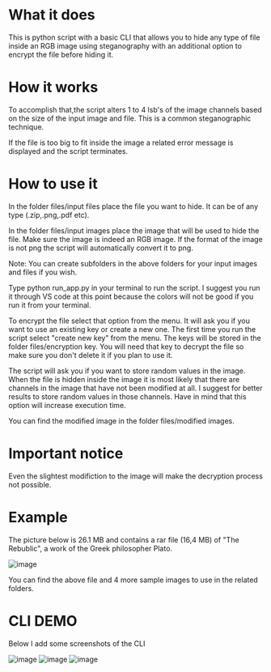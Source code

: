 # What it does
This is python script with a basic CLI that allows you to hide any type of file inside an RGB image using steganography with an additional option to encrypt the file before hiding it. 

# How it works
To accomplish that,the script alters 1 to 4 lsb's of the image channels based on the size of the input image and file. This is a common steganographic technique. 

If the file is too big to fit inside the image a related error message is displayed and the script terminates.   

# How to use it 

In the folder files/input files place the file you want to hide. It can be of any type (.zip,.png,.pdf etc).

In the folder files/input images place the image that will be used to hide the file. Make sure the image is indeed an RGB image. If the format of the image is not png the script will automatically convert it to png. 

Note: You can create subfolders in the above folders for your input images and files if you wish. 

Type python run_app.py in your terminal to run the script. 
I suggest you run it through VS code at this point because the colors will not be good if you run it from your terminal. 

To encrypt the file select that option from the menu. It will ask you if you want to use an existing key or create a new one. The first time you run the script select 
"create new key" from the menu. The keys will be stored in the folder files/encryption key. You will need that key to decrypt the file so make sure you don't delete it if you plan to use it. 

The script will ask you if you want to store random values in the image. When the file is hidden inside the image it is most likely that there are channels in the image that have not been modified at all. I suggest for better results to store random values in those channels. Have in mind that this option will increase execution time. 

You can find the modified image in the folder files/modified images.  

# Important notice 
Even the slightest modifiction to the image will make the decryption process not possible.   

# Example 

The picture below is 26.1 MB and contains a rar file (16,4 MB) of "The Rebublic", a work of the Greek philosopher Plato.  
 
![image](https://user-images.githubusercontent.com/40547620/204315782-1be332ee-3a2c-44ea-8886-82b424e75a76.png) 



You can find the above file and 4 more sample images to use in the related folders.  

# CLI DEMO
Below I add some screenshots of the CLI 

![image](https://user-images.githubusercontent.com/40547620/204318692-79949e4b-042b-41f3-a7d0-94ce42cb2920.png)
![image](https://user-images.githubusercontent.com/40547620/204318889-89eed2a9-65a9-4f81-aa0f-c501b82f0712.png)
![image](https://user-images.githubusercontent.com/40547620/204319009-0e86ed9c-7365-4c7d-aa8c-873f37913bb0.png)






